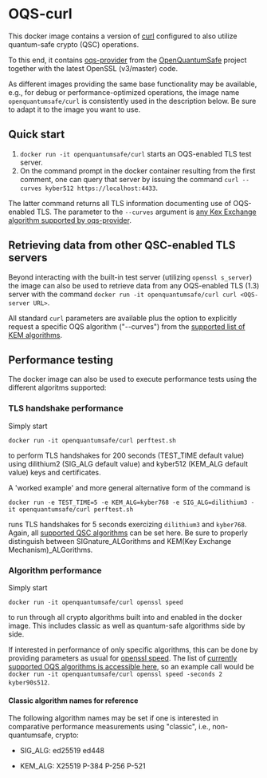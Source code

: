 # OQS-curl

This docker image contains a version of [curl](https://curl.haxx.se) configured to also utilize quantum-safe crypto (QSC) operations.

To this end, it contains [oqs-provider](https://github.com/open-quantum-safe/oqs-provider) from the [OpenQuantumSafe](https://openquantumsafe.org) project together with the latest OpenSSL (v3/master) code.

As different images providing the same base functionality may be available, e.g., for debug or performance-optimized operations, the image name `openquantumsafe/curl` is consistently used in the description below. Be sure to adapt it to the image you want to use.

## Quick start

1) `docker run -it openquantumsafe/curl` starts an OQS-enabled TLS test server.
2) On the command prompt in the docker container resulting from the first comment, one can query that server by issuing the command `curl --curves kyber512 https://localhost:4433`. 

The latter command returns all TLS information documenting use of OQS-enabled TLS. The parameter to the `--curves` argument is [any Kex Exchange algorithm supported by oqs-provider](https://github.com/open-quantum-safe/oqs-provider#algorithms).

## Retrieving data from other QSC-enabled TLS servers

Beyond interacting with the built-in test server (utilizing `openssl s_server`) the image can also be used to retrieve data from any OQS-enabled TLS (1.3) server with the command `docker run -it openquantumsafe/curl curl <OQS-server URL>`.

All standard `curl` parameters are available plus the option to explicitly request a specific OQS algorithm ("--curves") from the [supported list of KEM algorithms](https://github.com/open-quantum-safe/oqs-provider#algorithms).


## Performance testing

The docker image can also be used to execute performance tests using the different algoritms supported: 


### TLS handshake performance

Simply start 
```
docker run -it openquantumsafe/curl perftest.sh
```
to perform TLS handshakes for 200 seconds (TEST_TIME default value) using dilithium2 (SIG_ALG default value) and kyber512 (KEM_ALG default value) keys and certificates.

A 'worked example' and more general alternative form of the command is
```
docker run -e TEST_TIME=5 -e KEM_ALG=kyber768 -e SIG_ALG=dilithium3 -it openquantumsafe/curl perftest.sh
```
runs TLS handshakes for 5 seconds exercizing `dilithium3` and `kyber768`. Again, all [supported QSC algorithms](https://github.com/open-quantum-safe/openssl#supported-algorithms) can be set here. Be sure to properly distinguish between SIGnature_ALGorithms and KEM(Key Exchange Mechanism)_ALGorithms.


### Algorithm performance

Simply start 
```
docker run -it openquantumsafe/curl openssl speed
```
to run through all crypto algorithms built into and enabled in the docker image. This includes classic as well as quantum-safe algorithms side by side.

If interested in performance of only specific algorithms, this can be done by providing parameters as usual for [openssl speed](https://www.openssl.org/docs/man1.1.1/man1/openssl-speed.html). The list of [currently supported OQS algorithms is accessible here](https://github.com/open-quantum-safe/oqs-provider#algorithms), so an example call would be `docker run -it openquantumsafe/curl openssl speed -seconds 2 kyber90s512`.

#### Classic algorithm names for reference

The following algorithm names may be set if one is interested in comparative performance measurements using "classic", i.e., non-quantumsafe, crypto:

- SIG_ALG: ed25519 ed448

- KEM_ALG: X25519 P-384 P-256 P-521


